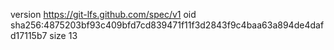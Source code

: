 version https://git-lfs.github.com/spec/v1
oid sha256:4875203bf93c409bfd7cd839471f11f3d2843f9c4baa63a894de4dafd17115b7
size 13
